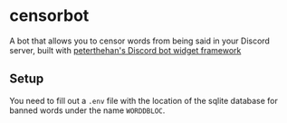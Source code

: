 # censorbot

A bot that allows you to censor words from being said in your Discord server, built with [peterthehan's Discord bot widget framework](https://github.com/peterthehan/create-discord-bot)

## Setup

You need to fill out a `.env` file with the location of the sqlite database for banned words under the name `WORDDBLOC`.
